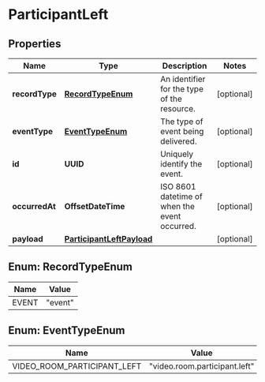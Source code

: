 

# ParticipantLeft


## Properties

| Name | Type | Description | Notes |
|------------ | ------------- | ------------- | -------------|
|**recordType** | [**RecordTypeEnum**](#RecordTypeEnum) | An identifier for the type of the resource. |  [optional] |
|**eventType** | [**EventTypeEnum**](#EventTypeEnum) | The type of event being delivered. |  [optional] |
|**id** | **UUID** | Uniquely identify the event. |  [optional] |
|**occurredAt** | **OffsetDateTime** | ISO 8601 datetime of when the event occurred. |  [optional] |
|**payload** | [**ParticipantLeftPayload**](ParticipantLeftPayload.md) |  |  [optional] |



## Enum: RecordTypeEnum

| Name | Value |
|---- | -----|
| EVENT | &quot;event&quot; |



## Enum: EventTypeEnum

| Name | Value |
|---- | -----|
| VIDEO_ROOM_PARTICIPANT_LEFT | &quot;video.room.participant.left&quot; |



